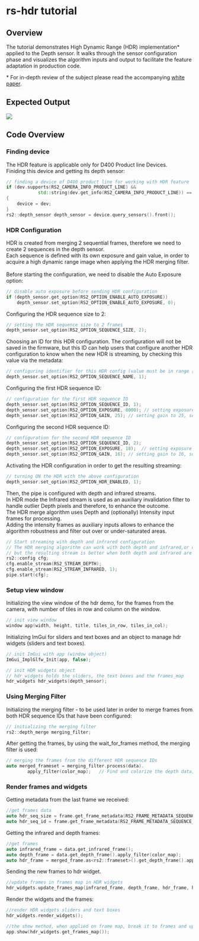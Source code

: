 # rs-hdr tutorial

## Overview

The tutorial demonstrates High Dynamic Range (HDR) implementation* applied to the Depth sensor.
It walks through the sensor configuration phase and visualizes the algorithm inputs and output to facilitate the feature adaptation in production code. 

\* For in-depth review of the subject please read the accompanying [white paper](https://dev.realsenseai.com/docs/high-dynamic-range-with-stereoscopic-depth-cameras).




## Expected Output
 ![](https://github.com/IntelRealSense/librealsense/blob/master/examples/hdr/hdr_demo.gif)
 
## Code Overview 

### Finding device
The HDR feature is applicable only for D400 Product line Devices. \
Finiding this device and getting its depth sensor:
```cpp
// finding a device of D400 product line for working with HDR feature
if (dev.supports(RS2_CAMERA_INFO_PRODUCT_LINE) && 
            std::string(dev.get_info(RS2_CAMERA_INFO_PRODUCT_LINE)) == "D400")
{
    device = dev;
}
rs2::depth_sensor depth_sensor = device.query_sensors().front();
 ```


### HDR Configuration
HDR is created from merging 2 sequential frames, therefore we need to create 2 sequences in the depth sensor. \
Each sequence is defined with its own exposure and gain value, in order to acquire a high dynamic range image when applying the HDR merging filter. \
\
Before starting the configuration, we need to disable the Auto Exposure option:
```cpp
// disable auto exposure before sending HDR configuration
if (depth_sensor.get_option(RS2_OPTION_ENABLE_AUTO_EXPOSURE))
    depth_sensor.set_option(RS2_OPTION_ENABLE_AUTO_EXPOSURE, 0);
```


Configuring the HDR sequence size to 2:
```cpp
// setting the HDR sequence size to 2 frames
depth_sensor.set_option(RS2_OPTION_SEQUENCE_SIZE, 2);
```
Choosing an ID for this HDR configuration. The configuration will not be saved in the firmware, but this ID can help users that configure another HDR configuration to know when the new HDR is streaming, by checking this value via the metadata:
```cpp
// configuring identifier for this HDR config (value must be in range [0,3])
depth_sensor.set_option(RS2_OPTION_SEQUENCE_NAME, 1);
```

Configuring the first HDR sequence ID: 
```cpp
// configuration for the first HDR sequence ID
depth_sensor.set_option(RS2_OPTION_SEQUENCE_ID, 1);
depth_sensor.set_option(RS2_OPTION_EXPOSURE, 8000); // setting exposure to 8000, so sequence 1 will be set to high exposure
depth_sensor.set_option(RS2_OPTION_GAIN, 25); // setting gain to 25, so sequence 1 will be set to high gain
```
Configuring the second HDR sequence ID:
```cpp
// configuration for the second HDR sequence ID
depth_sensor.set_option(RS2_OPTION_SEQUENCE_ID, 2);
depth_sensor.set_option(RS2_OPTION_EXPOSURE, 18);  // setting exposure to 18, so sequence 2 will be set to low exposure
depth_sensor.set_option(RS2_OPTION_GAIN, 16); // setting gain to 16, so sequence 2 will be set to low gain
```
Activating the HDR configuration in order to get the resulting streaming:
```cpp
// turning ON the HDR with the above configuration 
depth_sensor.set_option(RS2_OPTION_HDR_ENABLED, 1);
```

Then, the pipe is configured with depth and infrared streams. \
In HDR mode the Infrared stream is used as an auxiliary invalidation filter to handle outlier Depth pixels and therefore, to enhance the outcome. \
The HDR merge algorithm uses Depth and (optionally) Intensity input frames for processing.\
Adding the intensity frames as auxiliary inputs allows to enhance the algorithm robustness and filter out over or under-saturated areas.
```cpp
// Start streaming with depth and infrared configuration
// The HDR merging algorithm can work with both depth and infrared,or only with depth, 
// but the resulting stream is better when both depth and infrared are used.
rs2::config cfg;
cfg.enable_stream(RS2_STREAM_DEPTH);
cfg.enable_stream(RS2_STREAM_INFRARED, 1);
pipe.start(cfg);
```

### Setup view window
Initializing the view window of the hdr demo, for the frames 
from the camera, with number of tiles in row and column on the window.

```cpp
// init view window 
window app(width, height, title, tiles_in_row, tiles_in_col);
```
Initializing ImGui for sliders and text boxes and an object to manage hdr widgets (sliders and text boxes).

```cpp
// init ImGui with app (window object)
ImGui_ImplGlfw_Init(app, false);

// init HDR widgets object
// hdr_widgets holds the sliders, the text boxes and the frames_map 
hdr_widgets hdr_widgets(depth_sensor);
```

### Using Merging Filter
Initializing the merging filter -  to be used later in order to merge frames from both HDR sequence IDs that have been configured:
```cpp
// initializing the merging filter
rs2::depth_merge merging_filter;
```
After getting the frames, by using the wait_for_frames method, the merging filter is used:
```cpp
// merging the frames from the different HDR sequence IDs
auto merged_frameset = merging_filter.process(data). 
        apply_filter(color_map);   // Find and colorize the depth data;
```

### Render frames and widgets
Getting metadata from the last frame we received:
```cpp
//get frames data 
auto hdr_seq_size = frame.get_frame_metadata(RS2_FRAME_METADATA_SEQUENCE_SIZE);
auto hdr_seq_id = frame.get_frame_metadata(RS2_FRAME_METADATA_SEQUENCE_ID);
```
Getting the infrared and depth frames:
```cpp
//get frames
auto infrared_frame = data.get_infrared_frame();
auto depth_frame = data.get_depth_frame().apply_filter(color_map);
auto hdr_frame = merged_frame.as<rs2::frameset>().get_depth_frame().apply_filter(color_map);
```

Sending the new frames to hdr widget.
```cpp
//update frames in frames map in HDR widgets
hdr_widgets.update_frames_map(infrared_frame, depth_frame, hdr_frame, hdr_seq_id, hdr_seq_size);
```
Render the widgets and the frames:
```cpp
//render HDR widgets sliders and text boxes
hdr_widgets.render_widgets();

//the show method, when applied on frame map, break it to frames and upload each frame into its specific tile
app.show(hdr_widgets.get_frames_map());
```
